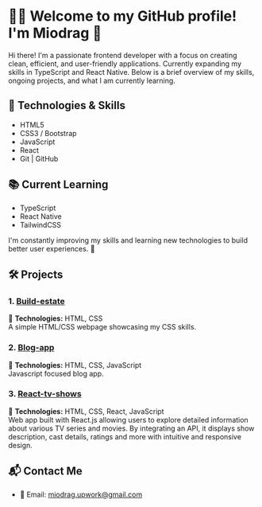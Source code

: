 # 👨‍💻 Welcome to my GitHub profile! I'm Miodrag 👋

Hi there!
I'm a passionate frontend developer with a focus on creating clean, efficient, and user-friendly applications. Currently expanding my skills in TypeScript and React Native. Below is a brief overview of my skills, ongoing projects, and what I am currently learning.



## 🚀 Technologies & Skills


  - HTML5
  - CSS3 / Bootstrap
  - JavaScript
  - React
  - Git | GitHub



## 📚 Current Learning

- TypeScript
- React Native
- TailwindCSS
  
I'm constantly improving my skills and learning new technologies to build better user experiences. 🚀



## 🛠 Projects

### 1. [Build-estate](https://shomiqs.github.io/Build-Estate-Responsive-Project/)
🔧 **Technologies:** HTML, CSS  
A simple HTML/CSS webpage showcasing my CSS skills.

### 2. [Blog-app](https://shomiqs.github.io/Blog-app/)
🔧 **Technologies:** HTML, CSS, JavaScript  
Javascript focused blog app. 

### 3. [React-tv-shows](link-to-your-project)
🔧 **Technologies:** HTML, CSS, React, JavaScript  
Web app built with React.js allowing users to explore detailed information about various TV series and movies. By integrating an API, it displays show description, cast details, ratings and more with intuitive and responsive design.



## 📬 Contact Me

- 📧 Email: [miodrag.upwork@gmail.com](mailto:miodrag.upwork@gmail.com)
  





